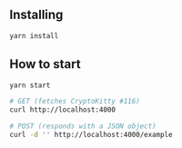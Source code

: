 
## Installing

```bash
yarn install
```

## How to start

```bash
yarn start

# GET (fetches CryptoKitty #116)
curl http://localhost:4000

# POST (responds with a JSON object)
curl -d '' http://localhost:4000/example
```


